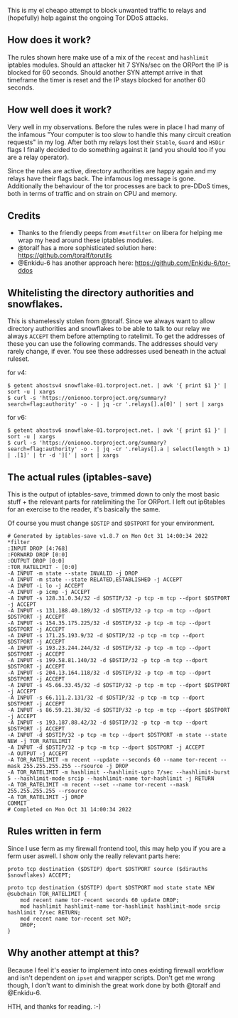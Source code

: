 This is my el cheapo attempt to block unwanted traffic to relays and (hopefully) help against the ongoing Tor DDoS attacks.

## How does it work?
The rules shown here make use of a mix of the `recent` and `hashlimit` iptables modules. Should an attacker hit 7 SYNs/sec on the ORPort the IP is blocked for 60 seconds. Should another SYN attempt arrive in that timeframe the timer is reset and the IP stays blocked for another 60 seconds.

## How well does it work?
Very well in my observations. Before the rules were in place I had many of the infamous "Your computer is too slow to handle this many circuit creation requests" in my log. After both my relays lost their `Stable`, `Guard` and `HSDir` flags I finally decided to do something against it (and you should too if you are a relay operator).

Since the rules are active, directory authorities are happy again and my relays have their flags back. The infamous log message is gone. Additionally the behaviour of the tor processes are back to pre-DDoS times, both in terms of traffic and on strain on CPU and memory.

## Credits
* Thanks to the friendly peeps from `#netfilter` on libera for helping me wrap my head around these iptables modules.
* @toralf has a more sophisticated solution here: https://github.com/toralf/torutils
* @Enkidu-6 has another approach here: https://github.com/Enkidu-6/tor-ddos

## Whitelisting the directory authorities and snowflakes.
This is shamelessly stolen from @toralf. Since we always want to allow directory authorities and snowflakes to be able to talk to our relay we always `ACCEPT` them before attempting to ratelimit. To get the addresses of these you can use the following commands. The addresses should very rarely change, if ever. You see these addresses used beneath in the actual ruleset.

for v4:
```
$ getent ahostsv4 snowflake-01.torproject.net. | awk '{ print $1 }' | sort -u | xargs
$ curl -s 'https://onionoo.torproject.org/summary?search=flag:authority' -o - | jq -cr '.relays[].a[0]' | sort | xargs
```

for v6:
```
$ getent ahostsv6 snowflake-01.torproject.net. | awk '{ print $1 }' | sort -u | xargs
$ curl -s 'https://onionoo.torproject.org/summary?search=flag:authority' -o - | jq -cr '.relays[].a | select(length > 1) | .[1]' | tr -d '][' | sort | xargs
```

## The actual rules (iptables-save)
This is the output of iptables-save, trimmed down to only the most basic stuff + the relevant parts for ratelimiting the Tor ORPort. I left out ip6tables for an exercise to the reader, it's basically the same.

Of course you must change `$DSTIP` and `$DSTPORT` for your environment.

```
# Generated by iptables-save v1.8.7 on Mon Oct 31 14:00:34 2022
*filter
:INPUT DROP [4:768]
:FORWARD DROP [0:0]
:OUTPUT DROP [0:0]
:TOR_RATELIMIT - [0:0]
-A INPUT -m state --state INVALID -j DROP
-A INPUT -m state --state RELATED,ESTABLISHED -j ACCEPT
-A INPUT -i lo -j ACCEPT
-A INPUT -p icmp -j ACCEPT
-A INPUT -s 128.31.0.34/32 -d $DSTIP/32 -p tcp -m tcp --dport $DSTPORT -j ACCEPT
-A INPUT -s 131.188.40.189/32 -d $DSTIP/32 -p tcp -m tcp --dport $DSTPORT -j ACCEPT
-A INPUT -s 154.35.175.225/32 -d $DSTIP/32 -p tcp -m tcp --dport $DSTPORT -j ACCEPT
-A INPUT -s 171.25.193.9/32 -d $DSTIP/32 -p tcp -m tcp --dport $DSTPORT -j ACCEPT
-A INPUT -s 193.23.244.244/32 -d $DSTIP/32 -p tcp -m tcp --dport $DSTPORT -j ACCEPT
-A INPUT -s 199.58.81.140/32 -d $DSTIP/32 -p tcp -m tcp --dport $DSTPORT -j ACCEPT
-A INPUT -s 204.13.164.118/32 -d $DSTIP/32 -p tcp -m tcp --dport $DSTPORT -j ACCEPT
-A INPUT -s 45.66.33.45/32 -d $DSTIP/32 -p tcp -m tcp --dport $DSTPORT -j ACCEPT
-A INPUT -s 66.111.2.131/32 -d $DSTIP/32 -p tcp -m tcp --dport $DSTPORT -j ACCEPT
-A INPUT -s 86.59.21.38/32 -d $DSTIP/32 -p tcp -m tcp --dport $DSTPORT -j ACCEPT
-A INPUT -s 193.187.88.42/32 -d $DSTIP/32 -p tcp -m tcp --dport $DSTPORT -j ACCEPT
-A INPUT -d $DSTIP/32 -p tcp -m tcp --dport $DSTPORT -m state --state NEW -j TOR_RATELIMIT
-A INPUT -d $DSTIP/32 -p tcp -m tcp --dport $DSTPORT -j ACCEPT
-A OUTPUT -j ACCEPT
-A TOR_RATELIMIT -m recent --update --seconds 60 --name tor-recent --mask 255.255.255.255 --rsource -j DROP
-A TOR_RATELIMIT -m hashlimit --hashlimit-upto 7/sec --hashlimit-burst 5 --hashlimit-mode srcip --hashlimit-name tor-hashlimit -j RETURN
-A TOR_RATELIMIT -m recent --set --name tor-recent --mask 255.255.255.255 --rsource
-A TOR_RATELIMIT -j DROP
COMMIT
# Completed on Mon Oct 31 14:00:34 2022
```

## Rules written in ferm
Since I use ferm as my firewall frontend tool, this may help you if you are a ferm user aswell. I show only the really relevant parts here:
```
proto tcp destination ($DSTIP) dport $DSTPORT source ($dirauths $snowflakes) ACCEPT;

proto tcp destination ($DSTIP) dport $DSTPORT mod state state NEW @subchain TOR_RATELIMIT {
    mod recent name tor-recent seconds 60 update DROP;
    mod hashlimit hashlimit-name tor-hashlimit hashlimit-mode srcip hashlimit 7/sec RETURN;
    mod recent name tor-recent set NOP;
    DROP;
}
```

## Why another attempt at this?
Because I feel it's easier to implement into ones existing firewall workflow and isn't dependent on `ipset` and wrapper scripts. Don't get me wrong though, I don't want to diminish the great work done by both @toralf and @Enkidu-6.

HTH, and thanks for reading. :-)
